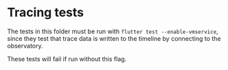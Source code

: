 # Tracing tests

The tests in this folder must be run with `flutter test --enable-vmservice`,
since they test that trace data is written to the timeline by connecting to
the observatory.

These tests will fail if run without this flag.